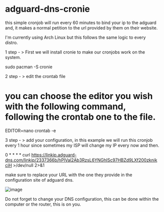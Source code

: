 # adguard-dns-cronie
this simple cronjob will run every 60 minutes to bind your ip to the adguard and, it makes a normal petition to the url provided by them on their website.

I'm currently using Arch Linux but this follows the same logic to every distro.

1 step - > First we will install cronie to make our cronjobs work on the system. 

sudo pacman -S cronie

2 step - > edit the crontab file 
# you can choose the editor you wish with the following command, following the crontab one to the file.

EDITOR=nano crontab -e

3 step - > add your configuration, in this example we will run this cronjob every 1 hour since sometimes my ISP will change my IP every now and then.


0 * * * * curl https://linkip.adguard-dns.com/linkip/2337366b/hPlVal2Ab3RzsL6YNGhISc97HBZd9LXf200zknikciH >/dev/null 2>&1

make sure to replace your URL with the one they provide in the configuration site of adguard dns.

![image](https://user-images.githubusercontent.com/33108535/228714096-f925c8c0-ce5a-45b7-84d8-a63bf275dc63.png)

Do not forget to change your DNS configuration, this can be done within the computer or the router, this is on you.
